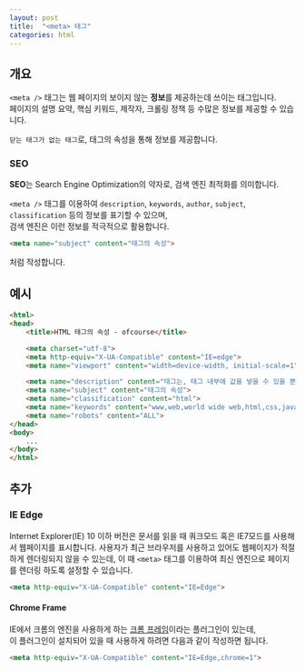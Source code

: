 ```yaml
---
layout: post
title:  "<meta> 태그"
categories: html
---
```


## 개요
`<meta />` 태그는 웹 페이지의 보이지 않는 **정보**를 제공하는데 쓰이는 태그입니다.  
페이지의 설명 요약, 핵심 키워드, 제작자, 크롤링 정책 등 수많은 정보를 제공할 수 있습니다.

`닫는 태그가 없는 태그`로, 태그의 속성을 통해 정보를 제공합니다.


### SEO
**SEO**는 Search Engine Optimization의 약자로, 검색 엔진 최적화를 의미합니다.

`<meta />` 태그를 이용하여 `description`, `keywords`, `author`, `subject`, `classification` 등의 정보를 표기할 수 있으며,  
검색 엔진은 이런 정보를 적극적으로 활용합니다.

```html
<meta name="subject" content="태그의 속성">
```
처럼 작성합니다.


## 예시
```html
<html>
<head>
	<title>HTML 태그의 속성 - ofcourse</title>

	<meta charset="utf-8">
	<meta http-equiv="X-UA-Compatible" content="IE=edge">
	<meta name="viewport" content="width=device-width, initial-scale=1">

	<meta name="description" content="태그는, 태그 내부에 값을 넣을 수 있을 뿐만 아니라, 태그마다 속성을 부여할 수 있습니다.">
	<meta name="subject" content="태그의 속성">
	<meta name="classification" content="html">
	<meta name="keywords" content="www,web,world wide web,html,css,javascript">
	<meta name="robots" content="ALL">
</head>
<body>
	...
</body>
</html>
```

## 추가
### IE Edge
Internet Explorer(IE) 10 이하 버전은 문서를 읽을 때 쿼크모드 혹은 IE7모드를 사용해서 웹페이지를 표시합니다.
사용자가 최근 브라우저를 사용하고 있어도 웹페이지가 적절하게 렌더링되지 않을 수 있는데,
이 때 `<meta>` 태그를 이용하여 최신 엔진으로 페이지를 렌더링 하도록 설정할 수 있습니다.

```html
<meta http-equiv="X-UA-Compatible" content="IE=Edge">
```

#### Chrome Frame
IE에서 크롬의 엔진을 사용하게 하는 [크롬 프레임](http://www.google.com/chromeframe)이라는 플러그인이 있는데,  
이 플러그인이 설치되어 있을 때 사용하게 하려면 다음과 같이 작성하면 됩니다.
```html
<meta http-equiv="X-UA-Compatible" content="IE=Edge,chrome=1">
```

